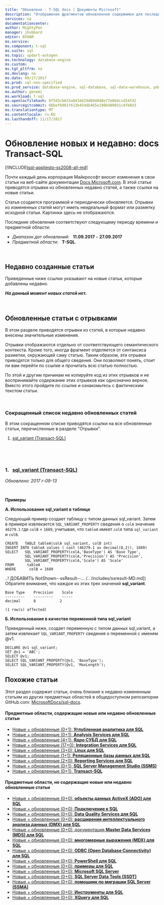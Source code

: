 ```yaml
---
title: "Обновлено - T-SQL docs | Документы Microsoft"
description: "Отображение фрагментов обновленное содержимое для последних измененных в документации, Transact-SQL."
services: na
documentationcenter: 
author: MightyPen
manager: jhubbard
editor: BYHAM
ms.service: 
ms.component: t-sql
ms.suite: sql
ms.topic: updart-autogen
ms.technology: database-engine
ms.custom: 
ms.tgt_pltfrm: na
ms.devlang: na
ms.date: 09/27/2017
ms.prod: sql-non-specified
ms.prod_service: database-engine, sql-database, sql-data-warehouse, pdw
ms.author: genemi
ms.workload: t-sql
ms.openlocfilehash: 0f5d3cb833a9434429d094048e77e86dccd54fd2
ms.sourcegitcommit: 66bef6981f613b454db465e190b489031c4fb8d3
ms.translationtype: MT
ms.contentlocale: ru-RU
ms.lasthandoff: 11/17/2017
---
```

# <a name="new-and-recently-updated-transact-sql-docs"></a>Обновление новых и недавно: docs Transact-SQL
[!INCLUDE[tsql-appliesto-ss2008-all-md](../includes/tsql-appliesto-ss2008-all-md.md)]


Почти каждый день корпорация Майкрософт вносит изменения в свои статьи на веб-сайте документации [Docs.Microsoft.com](http://docs.microsoft.com/). В этой статье приводятся отрывки из обновленных недавно статей, а также ссылки на новые статьи.

Статья создается программой и периодически обновляется. Отрывки из измененных статей могут иметь неидеальный формат или разметку исходной статьи. Картинки здесь не отображаются.

Последние обновления соответствуют следующему периоду времени и предметной области:



- *Диапазон дат обновлений:* &nbsp; **11.09.2017**&nbsp;–&nbsp;**27.09.2017**
- *Предметной области:* &nbsp; **T-SQL**.




&nbsp;

## <a name="new-articles-created-recently"></a>Недавно созданные статьи

Приведенные ниже ссылки указывают на новые статьи, которые добавлены недавно.


***На данный момент новых статей нет.***



&nbsp;

## <a name="updated-articles-with-excerpts"></a>Обновленные статьи с отрывками

В этом разделе приводятся отрывки из статей, в которые недавно внесены значительные изменения.

Отрывки отображаются отдельно от соответствующего семантического контекста. Кроме того, иногда фрагмент отделяется от синтаксиса разметки, окружающей саму статью. Таким образом, эти отрывки приводятся только для общего сведения. Они позволяют понять, стоит ли вам перейти по ссылке и прочитать всю статью полностью.

По этой и другим причинам не копируйте код из этих отрывков и не воспринимайте содержание этих отрывков как однозначно верное. Вместо этого пройдите по ссылке и ознакомьтесь с фактическим текстом статьи.





&nbsp;

<a name="compactupdatedlist"/>

### <a name="compact-list-of-articles-updated-recently"></a>Сокращенный список недавно обновленных статей

В этом сокращенном списке приводятся ссылки на все обновленные статьи, перечисленные в разделе "Отрывки".

1. [sql_variant (Transact-SQL)](#TitleNum_1)




&nbsp;

&nbsp;

<a name="TitleNum_1"/>

### <a name="1-nbsp-sqlvariant-transact-sqldata-typessql-variant-transact-sqlmd"></a>1. &nbsp; [sql_variant (Transact-SQL)](data-types/sql-variant-transact-sql.md)

*Обновлено: 2017 г-09-13* &nbsp; &nbsp; &nbsp; &nbsp;&nbsp; 

<!-- Source markdown line 111.  ms.author= "rickbyh".  -->

&nbsp;


<!-- git diff --ignore-all-space --unified=0 659578de7de33d8672ceb9542093862107d13526 c80026de2b0deedab3722a874e9124c2cfefa049  (PR=0  ,  Filename=sql-variant-transact-sql.md  ,  Dirpath=docs\t-sql\data-types\  ,  MergeCommitSha40=5cd78481b3fac55ec34b59e7b1ad25e0e14d2a00) -->



**Примеры**


**А. Использование sql_variant в таблице**

 Следующий пример создает таблицу с типом данных sql_variant. Затем в примере извлекается `SQL_VARIANT_PROPERTY` сведения о `colA` значение `46279.1` где `colB`  = `1689`, учитывая, что `tableA` имеет `colA` типа `sql_variant` и `colB`.

```
CREATE   TABLE tableA(colA sql_variant, colB int)
INSERT INTO tableA values ( cast (46279.1 as decimal(8,2)), 1689)
SELECT   SQL_VARIANT_PROPERTY(colA,'BaseType') AS 'Base Type',
         SQL_VARIANT_PROPERTY(colA,'Precision') AS 'Precision',
         SQL_VARIANT_PROPERTY(colA,'Scale') AS 'Scale'
FROM      tableA
WHERE      colB = 1689
```

 ..! ДОБАВИТЬ NotShown--ssResult--... /.. /includes/ssresult-MD.md]) Обратите внимание, что каждое из этих трех значений **sql_variant**.

```
Base Type    Precision    Scale
---------    ---------    -----
decimal      8           2

(1 row(s) affected)
```

**Б. Использование в качестве переменной типа sql_variant**

 Приведенный ниже, создает переменную с типом данных sql_variant, а затем извлекает `SQL_VARIANT_PROPERTY` сведения о переменной с именем @v1.

```
DECLARE @v1 sql_variant;
SET @v1 = 'ABC';
SELECT @v1;
SELECT SQL_VARIANT_PROPERTY(@v1, 'BaseType');
SELECT SQL_VARIANT_PROPERTY(@v1, 'MaxLength');
```








## <a name="similar-articles"></a>Похожие статьи

<!--  HOW TO:
    Refresh this file's line items with the latest 'Count-in-Similars*' content.
    Then run Run-533-*.BAT
-->

Этот раздел содержит статьи, очень близкие к недавно измененным статьям из других предметных областей в общедоступном репозитории GitHub.com: [MicrosoftDocs/sql-docs](https://github.com/MicrosoftDocs/sql-docs/).

#### <a name="subject-areas-which-do-have-new-or-recently-updated-articles"></a>Предметные области, содержащие новые или недавно обновленные статьи

- [Новые + обновленные (0+1): **Углубленная аналитика для SQL**](../advanced-analytics/new-updated-advanced-analytics.md)
- [Новые + обновленные (0+1): **Analysis Services для SQL**](../analysis-services/new-updated-analysis-services.md)
- [Новые + обновленные (4+1): **Ядро СУБД для SQL**](../database-engine/new-updated-database-engine.md)
- [Новые + обновленные (17+0): **Integration Services для SQL**](../integration-services/new-updated-integration-services.md)
- [Новые + обновленные (3+0): **Linux для SQL**](../linux/new-updated-linux.md)
- [Новые + обновленные (1+1): **Реляционные базы данных для SQL**](../relational-databases/new-updated-relational-databases.md)
- [Новые + обновленные (2+0): **Reporting Services для SQL**](../reporting-services/new-updated-reporting-services.md)
- [Новые + обновленные (0+1): **SQL Server Management Studio (SSMS)**](../ssms/new-updated-ssms.md)
- [Новые + обновленные (0+1): **Transact-SQL**](../t-sql/new-updated-t-sql.md)

#### <a name="subject-areas-which-have-no-new-or-recently-updated-articles"></a>Предметные области, не содержащие новые или недавно обновленные статьи

- [Новые + обновленные (0+0): **объекты данных ActiveX (ADO) для SQL**](../ado/new-updated-ado.md)
- [Новые + обновленные (0+0): **Подключение к SQL**](../connect/new-updated-connect.md)
- [Новые + обновленные (0+0): **Data Quality Services для SQL**](../data-quality-services/new-updated-data-quality-services.md)
- [Новые + обновленные (0+0): **расширения интеллектуального анализа данных (DMX) для SQL**](../dmx/new-updated-dmx.md)
- [Новые + обновленные (0+0): документация **Master Data Services (MDS) для SQL**](../master-data-services/new-updated-master-data-services.md)
- [Новые + обновленные (0+0): **многомерные выражения (MDX) для SQL**](../mdx/new-updated-mdx.md)
- [Новые + обновленные (0+0): **ODBC (Open Database Connectivity) для SQL**](../odbc/new-updated-odbc.md)
- [Новые + обновленные (0+0): **PowerShell для SQL**](../powershell/new-updated-powershell.md)
- [Новые + обновленные (0+0): **примеры для SQL**](../sample/new-updated-sample.md)
- [Новые + обновленные (0+0): **Microsoft SQL Server**](../sql-server/new-updated-sql-server.md)
- [Новые + обновленные (0+0): **SQL Server Data Tools (SSDT)**](../ssdt/new-updated-ssdt.md)
- [Новые + обновленные (0+0): **помощник по миграции SQL Server (SSMA)**](../ssma/new-updated-ssma.md)
- [Новые + обновленные (0+0): **Инструменты для SQL**](../tools/new-updated-tools.md)
- [Новые + обновленные (0+0): **XQuery для SQL**](../xquery/new-updated-xquery.md)


